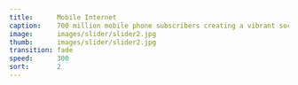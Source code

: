 ```yaml
---
title:      Mobile Internet
caption:    700 million mobile phone subscribers creating a vibrant social space and commercial market <br/>
image:      images/slider/slider2.jpg
thumb:      images/slider/slider2.jpg
transition: fade
speed:      300
sort:       2
---
```

